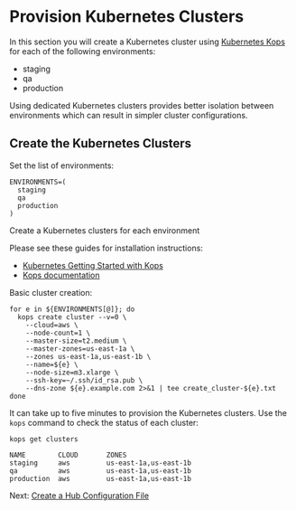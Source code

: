 # Provision Kubernetes Clusters

In this section you will create a Kubernetes cluster using [Kubernetes Kops](https://github.com/kubernetes/kops) for each of the following environments:

* staging
* qa
* production

Using dedicated Kubernetes clusters provides better isolation between environments which can result in simpler cluster configurations.

## Create the Kubernetes Clusters

Set the list of environments:

```
ENVIRONMENTS=(
  staging
  qa
  production
)
```

Create a Kubernetes clusters for each environment

Please see these guides for installation instructions:

* [Kubernetes Getting Started with Kops](https://kubernetes.io/docs/getting-started-guides/kops/)
* [Kops documentation](https://github.com/kubernetes/kops)

Basic cluster creation:

```
for e in ${ENVIRONMENTS[@]}; do
  kops create cluster --v=0 \
    --cloud=aws \
    --node-count=1 \
    --master-size=t2.medium \
    --master-zones=us-east-1a \
    --zones us-east-1a,us-east-1b \
    --name=${e} \
    --node-size=m3.xlarge \
    --ssh-key=~/.ssh/id_rsa.pub \
    --dns-zone ${e}.example.com 2>&1 | tee create_cluster-${e}.txt
done
```

It can take up to five minutes to provision the Kubernetes clusters. Use the `kops` command to check the status of each cluster:

```
kops get clusters
```
```
NAME        CLOUD       ZONES
staging     aws         us-east-1a,us-east-1b
qa          aws         us-east-1a,us-east-1b
production  aws         us-east-1a,us-east-1b
```

Next: [Create a Hub Configuration File](hub-configuration-file.md)